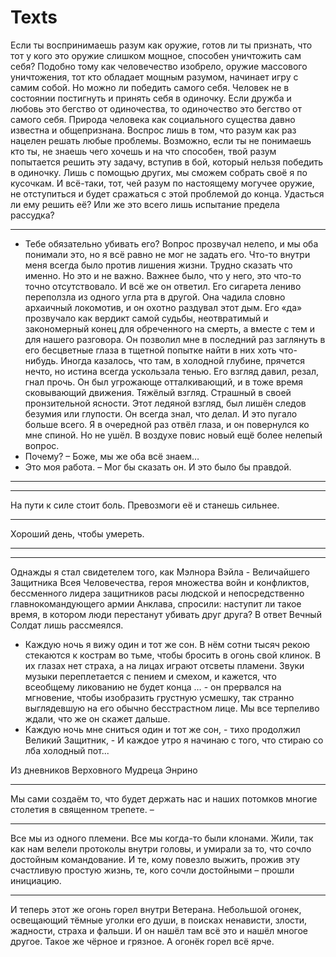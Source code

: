 # Texts
Если ты воспринимаешь разум как оружие, готов ли ты признать, что тот у кого это оружие слишком мощное, способен уничтожить сам себя? Подобно тому как человечество изобрело, оружие массового уничтожения, тот кто обладает мощным разумом, начинает игру с самим собой. Но можно ли победить самого себя. Человек не в состоянии постигнуть и принять себя в одиночку. Если дружба и любовь это бегство от одиночества, то одиночество это бегство от самого себя. Природа человека как социального существа давно известна и общепризнана. Воспрос лишь в том, что разум как раз нацелен решать любые проблемы. Возможно, если ты не понимаешь кто ты, не знаешь чего хочешь и на что способен, твой разум попытается решить эту задачу, вступив в бой, который нельзя победить в одиночку. Лишь с помощью других, мы сможем собрать своё я по кусочкам. И всё-таки, тот, чей разум по настоящему могучее оружие, не отступиться и будет сражаться с этой проблемой до конца. Удасться ли ему решить её? Или же это всего лишь испытание предела рассудка?

---

- Тебе обязательно убивать его?
Вопрос прозвучал нелепо, и мы оба понимали это, но я всё равно не мог не задать его. Что-то внутри меня всегда было против лишения жизни. Трудно сказать что именно. Но это и не важно. Важнее было, что у него, это что-то точно отсутствовало.
И всё же он ответил. Его сигарета лениво переползла из одного угла рта в другой. Она чадила словно архаичный локомотив, и он охотно раздувал этот дым.
Его «да» прозвучало как вердикт самой судьбы, неотвратимый и закономерный конец  для обреченного на смерть, а вместе с тем и для нашего разговора.
Он позволил мне в последний раз заглянуть в его бесцветные глаза в тщетной попытке найти в них хоть что-нибудь. Иногда казалось, что там, в холодной глубине, прячется нечто, но истина всегда ускользала тенью. Его взгляд давил, резал, гнал прочь. Он был угрожающе отталкивающий, и в тоже время сковывающий движения. 
Тяжёлый взгляд. Страшный в своей пронзительной ясности. Этот ледяной взгляд, был лишён следов безумия или глупости. Он всегда знал, что делал. И это пугало больше всего.
Я в очередной раз отвёл глаза, и он повернулся ко мне спиной. Но не ушёл. В воздухе повис новый ещё более нелепый вопрос.
- Почему? –
Боже, мы же оба всё знаем…
- Это моя работа. – Мог бы сказать он. И это было бы правдой.

---

---

На пути к силе стоит боль. Превозмоги её и станешь сильнее.

---

Хороший день, чтобы умереть.

---


---

Однажды я стал свидетелем того, как Мэлнора Вэйла - Величайшего Защитника Всея Человечества, героя множества войн и конфликтов, бессменного лидера защитников расы людской и непосредственно главнокомандующего армии Анклава,  спросили: наступит ли такое время, в котором люди перестанут убивать друг друга?
В ответ Вечный Солдат лишь рассмеялся.
- Каждую ночь я вижу один и тот же сон. В нём сотни тысяч рекою стекаются к кострам во тьме, чтобы бросить в огонь свой клинок. В их глазах нет страха, а на лицах играют отсветы пламени. Звуки музыки переплетается с пением и смехом, и кажется, что всеобщему ликованию не будет конца … - он прервался на мгновение, чтобы изобразить грустную усмешку, так странно выглядевшую на его обычно бесстрастном лице. Мы все терпеливо ждали, что же он скажет дальше.
- Каждую ночь мне сниться один и тот же сон, - тихо продолжил Великий Защитник, - И каждое утро я начинаю с того, что стираю со лба холодный пот... 

Из дневников Верховного Мудреца Энрино

---

Мы сами создаём то, что будет держать нас и наших потомков многие столетия в священном трепете. –

---

Все мы из одного племени. Все мы когда-то были клонами. Жили, так как нам велели протоколы внутри головы, и умирали за то, что сочло достойным командование. И те, кому повезло выжить, прожив эту счастливую простую жизнь, те, кого сочли достойными – прошли инициацию.

---

И теперь этот же огонь горел внутри Ветерана. Небольшой огонек, освещающий тёмные уголки его души, в поисках ненависти, злости, жадности, страха и фальши. И он нашёл там всё это и нашёл многое другое. Такое же чёрное и грязное. А огонёк горел всё ярче.
